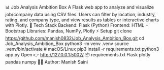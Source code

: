 📊 Job Analysis Ambition Box
A Flask web app to analyze and visualize job/company data using CSV files.
Users can filter by location, industry, rating, and company type, and view results as tables or interactive charts with Plotly.
🚀 Tech Stack
Backend: Flask (Python)
Frontend: HTML + Bootstrap
Libraries: Pandas, NumPy, Plotly
⚡ Setup
git clone https://github.com/manish0832/Job_Analysis_Ambition_Box.git
cd Job_Analysis_Ambition_Box
python3 -m venv .venv
source .venv/bin/activate   # macOS/Linux
pip3 install -r requirements.txt
python3 app.py
Open 👉 http://127.0.0.1:5002/
📦 requirements.txt
Flask
plotly
pandas
numpy
👨‍💻 Author: Manish Saini
